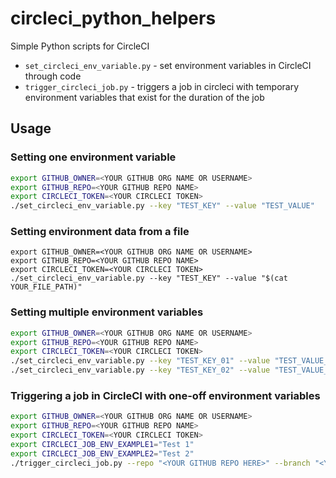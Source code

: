 # circleci_python_helpers
Simple Python scripts for CircleCI

* `set_circleci_env_variable.py` - set environment variables in CircleCI through code
* `trigger_circleci_job.py` - triggers a job in circleci with temporary environment variables that exist for the duration of the job


## Usage


### Setting one environment variable

``` bash
export GITHUB_OWNER=<YOUR GITHUB ORG NAME OR USERNAME>
export GITHUB_REPO=<YOUR GITHUB REPO NAME>
export CIRCLECI_TOKEN=<YOUR CIRCLECI TOKEN>
./set_circleci_env_variable.py --key "TEST_KEY" --value "TEST_VALUE"
```

### Setting environment data from a file

```
export GITHUB_OWNER=<YOUR GITHUB ORG NAME OR USERNAME>
export GITHUB_REPO=<YOUR GITHUB REPO NAME>
export CIRCLECI_TOKEN=<YOUR CIRCLECI TOKEN>
./set_circleci_env_variable.py --key "TEST_KEY" --value "$(cat YOUR_FILE_PATH)"
```

### Setting multiple environment variables

``` bash
export GITHUB_OWNER=<YOUR GITHUB ORG NAME OR USERNAME>
export GITHUB_REPO=<YOUR GITHUB REPO NAME>
export CIRCLECI_TOKEN=<YOUR CIRCLECI TOKEN>
./set_circleci_env_variable.py --key "TEST_KEY_01" --value "TEST_VALUE_01"
./set_circleci_env_variable.py --key "TEST_KEY_02" --value "TEST_VALUE_01"
```

### Triggering a job in CircleCI with one-off environment variables

``` bash
export GITHUB_OWNER=<YOUR GITHUB ORG NAME OR USERNAME>
export GITHUB_REPO=<YOUR GITHUB REPO NAME>
export CIRCLECI_TOKEN=<YOUR CIRCLECI TOKEN>
export CIRCLECI_JOB_ENV_EXAMPLE1="Test 1"
export CIRCLECI_JOB_ENV_EXAMPLE2="Test 2"
./trigger_circleci_job.py --repo "<YOUR GITHUB REPO HERE>" --branch "<YOUR GITHUB BRANCH HERE>" --circle-job "<YOUR CIRCLECI JOB NAME HERE>"
```